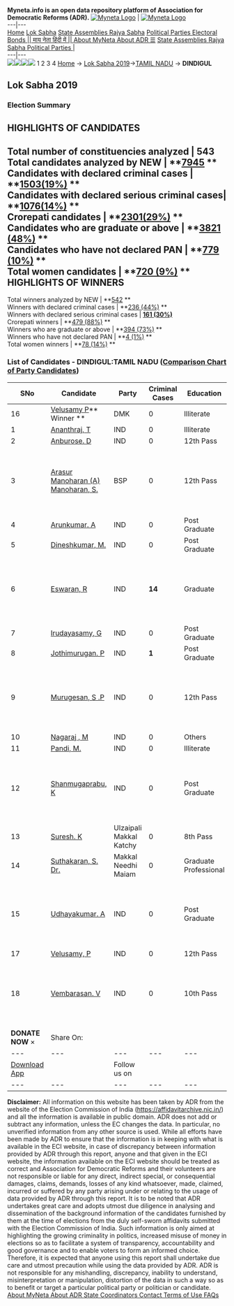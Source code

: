 **Myneta.info is an open data repository platform of Association for Democratic Reforms (ADR).**
[![Myneta Logo](https://www.myneta.info/lib/img/myneta-logo.png)](https://www.myneta.info/) | [![Myneta Logo](https://www.myneta.info/lib/img/adr-logo.png)](https://adrindia.org)  
---|---  
[Home](https://www.myneta.info/) [Lok Sabha](https://www.myneta.info/#ls "Lok Sabha") [ State Assemblies ](https://www.myneta.info/#sa "State Assemblies") [Rajya Sabha](https://www.myneta.info/#rs "Rajya Sabha") [Political Parties ](https://www.myneta.info/party "Political Parties") [ Electoral Bonds ](https://www.myneta.info/electoral_bonds "Electoral Bonds") [ || माय नेता हिंदी में || ](https://translate.google.co.in/translate?prev=hp&hl=en&js=y&u=www.myneta.info&sl=en&tl=hi&history_state0=) [ About MyNeta ](https://adrindia.org/content/about-myneta) [ About ADR ](https://adrindia.org/about-adr/who-we-are) [☰](javascript:void\(0\))
[ State Assemblies ](https://www.myneta.info/#sa "State Assemblies") [ Rajya Sabha ](https://www.myneta.info/#rs "Rajya Sabha") [ Political Parties ](https://www.myneta.info/party "Political Parties")
|   
---|---  
![](https://www.myneta.info/lib/img/banner/banner-1.png)![](https://www.myneta.info/lib/img/banner/banner-2.png)![](https://www.myneta.info/lib/img/banner/banner-3.png)![](https://www.myneta.info/lib/img/banner/banner-4.png)
1  2  3  4 
[Home](https://www.myneta.info/) → [Lok Sabha 2019](https://www.myneta.info/LokSabha2019/)→[TAMIL NADU](https://www.myneta.info/LokSabha2019/index.php?action=show_constituencies&state_id=55) → **DINDIGUL**
### 
## Lok Sabha 2019
###  Election Summary 
HIGHLIGHTS OF CANDIDATES  
---  
Total number of constituencies analyzed |  543   
Total candidates analyzed by NEW | **[7945](https://www.myneta.info/LokSabha2019/index.php?action=summary&subAction=candidates_analyzed&sort=candidate#summary) **  
Candidates with declared criminal cases | **[1503(19%)](https://www.myneta.info/LokSabha2019/index.php?action=summary&subAction=crime&sort=candidate#summary) **  
Candidates with declared serious criminal cases| **[1076(14%)](https://www.myneta.info/LokSabha2019/index.php?action=summary&subAction=serious_crime&sort=candidate#summary) **  
Crorepati candidates | **[2301(29%)](https://www.myneta.info/LokSabha2019/index.php?action=summary&subAction=crorepati&sort=candidate#summary) **  
Candidates who are graduate or above | **[3821 (48%)](https://www.myneta.info/LokSabha2019/index.php?action=summary&subAction=education&sort=candidate#summary) **  
Candidates who have not declared PAN | **[779 (10%)](https://www.myneta.info/LokSabha2019/index.php?action=summary&subAction=without_pan&sort=candidate#summary) **  
Total women candidates | **[720 (9%)](https://www.myneta.info/LokSabha2019/index.php?action=summary&subAction=women_candidate&sort=candidate#summary) **  
HIGHLIGHTS OF WINNERS  
---  
Total winners analyzed by NEW | **[542](https://www.myneta.info/LokSabha2019/index.php?action=summary&subAction=winner_analyzed&sort=candidate#summary) **  
Winners with declared criminal cases | **[236 (44%)](https://www.myneta.info/LokSabha2019/index.php?action=summary&subAction=winner_crime&sort=candidate#summary) **  
Winners with declared serious criminal cases | **[161 (30%)](https://www.myneta.info/LokSabha2019/index.php?action=summary&subAction=winner_serious_crime&sort=candidate#summary)**  
Crorepati winners | **[479 (88%)](https://www.myneta.info/LokSabha2019/index.php?action=summary&subAction=winner_crorepati&sort=candidate#summary) **  
Winners who are graduate or above | **[394 (73%)](https://www.myneta.info/LokSabha2019/index.php?action=summary&subAction=winner_education&sort=candidate#summary) **  
Winners who have not declared PAN | **[4 (1%)](https://www.myneta.info/LokSabha2019/index.php?action=summary&subAction=winner_without_pan&sort=candidate#summary) **  
Total women winners | **[78 (14%)](https://www.myneta.info/LokSabha2019/index.php?action=summary&subAction=winner_women&sort=candidate#summary) **  
### List of Candidates - DINDIGUL:TAMIL NADU ([Comparison Chart of Party Candidates](https://www.myneta.info/LokSabha2019/comparisonchart.php?constituency_id=828))
SNo | Candidate| Party| Criminal Cases| Education| Age| Total Assets| Liabilities  
---|---|---|---|---|---|---|---  
16  | [Velusamy P](https://www.myneta.info/LokSabha2019/candidate.php?candidate_id=5298)** Winner ** | DMK | 0 | Illiterate| 52 | Rs 14,80,76,407 ~ 14 Crore+ | Rs 3,14,74,526 ~ 3 Crore+  
1  | [Ananthraj, T](https://www.myneta.info/LokSabha2019/candidate.php?candidate_id=8430) | IND | 0 | Illiterate| 34 | Rs 15,49,689 ~ 15 Lacs+ | Rs 0 ~   
2  | [Anburose. D](https://www.myneta.info/LokSabha2019/candidate.php?candidate_id=8429) | IND | 0 | 12th Pass| 47 | Rs 70,58,000 ~ 70 Lacs+ | Rs 0 ~   
3  | [Arasur Manoharan (A) Manoharan, S.](https://www.myneta.info/LokSabha2019/candidate.php?candidate_id=8425) | BSP | 0 | 12th Pass| 63 | ![](https://myneta.info/image_v2.php?myneta_folder=LokSabha2019&candidate_id=8425&col=ta) | ![](https://myneta.info/image_v2.php?myneta_folder=LokSabha2019&candidate_id=8425&col=lia)  
4  | [Arunkumar. A](https://www.myneta.info/LokSabha2019/candidate.php?candidate_id=8428) | IND | 0 | Post Graduate| 30 | Rs 4,02,007 ~ 4 Lacs+ | Rs 81,500 ~ 81 Thou+  
5  | [Dineshkumar, M.](https://www.myneta.info/LokSabha2019/candidate.php?candidate_id=8435) | IND | 0 | Post Graduate| 28 | Rs 3,25,000 ~ 3 Lacs+ | Rs 0 ~   
6  | [Eswaran, R](https://www.myneta.info/LokSabha2019/candidate.php?candidate_id=8432) | IND | **14** | Graduate| 44 | ![](https://myneta.info/image_v2.php?myneta_folder=LokSabha2019&candidate_id=8432&col=ta) | ![](https://myneta.info/image_v2.php?myneta_folder=LokSabha2019&candidate_id=8432&col=lia)  
7  | [Irudayasamy, G](https://www.myneta.info/LokSabha2019/candidate.php?candidate_id=8431) | IND | 0 | Post Graduate| 59 | Rs 37,05,000 ~ 37 Lacs+ | Rs 9,50,000 ~ 9 Lacs+  
8  | [Jothimurugan. P](https://www.myneta.info/LokSabha2019/candidate.php?candidate_id=8442) | IND | **1** | Post Graduate| 42 | Rs 3,87,70,497 ~ 3 Crore+ | Rs 80,00,000 ~ 80 Lacs+  
9  | [Murugesan, S .P](https://www.myneta.info/LokSabha2019/candidate.php?candidate_id=8438) | IND | 0 | 12th Pass| 46 | ![](https://myneta.info/image_v2.php?myneta_folder=LokSabha2019&candidate_id=8438&col=ta) | ![](https://myneta.info/image_v2.php?myneta_folder=LokSabha2019&candidate_id=8438&col=lia)  
10  | [Nagaraj , M](https://www.myneta.info/LokSabha2019/candidate.php?candidate_id=8436) | IND | 0 | Others| 31 | Rs 2,79,905 ~ 2 Lacs+ | Rs 0 ~   
11  | [Pandi, M.](https://www.myneta.info/LokSabha2019/candidate.php?candidate_id=8437) | IND | 0 | Illiterate| 32 | Rs 2,37,500 ~ 2 Lacs+ | Rs 0 ~   
12  | [Shanmugaprabu, K](https://www.myneta.info/LokSabha2019/candidate.php?candidate_id=8434) | IND | 0 | Post Graduate| 35 | ![](https://myneta.info/image_v2.php?myneta_folder=LokSabha2019&candidate_id=8434&col=ta) | ![](https://myneta.info/image_v2.php?myneta_folder=LokSabha2019&candidate_id=8434&col=lia)  
13  | [Suresh. K](https://www.myneta.info/LokSabha2019/candidate.php?candidate_id=8427) | Ulzaipali Makkal Katchy | 0 | 8th Pass| 44 | Rs 70,000 ~ 70 Thou+ | Rs 0 ~   
14  | [Suthakaran, S. Dr.](https://www.myneta.info/LokSabha2019/candidate.php?candidate_id=8426) | Makkal Needhi Maiam | 0 | Graduate Professional| 52 | Rs 5,89,04,398 ~ 5 Crore+ | Rs 2,53,02,234 ~ 2 Crore+  
15  | [Udhayakumar. A](https://www.myneta.info/LokSabha2019/candidate.php?candidate_id=8433) | IND | 0 | Post Graduate| 37 | ![](https://myneta.info/image_v2.php?myneta_folder=LokSabha2019&candidate_id=8433&col=ta) | ![](https://myneta.info/image_v2.php?myneta_folder=LokSabha2019&candidate_id=8433&col=lia)  
17  | [Velusamy, P](https://www.myneta.info/LokSabha2019/candidate.php?candidate_id=8441) | IND | 0 | 12th Pass| 47 | Rs 20,25,000 ~ 20 Lacs+ | Rs 0 ~   
18  | [Vembarasan. V](https://www.myneta.info/LokSabha2019/candidate.php?candidate_id=8440) | IND | 0 | 10th Pass| 46 | ![](https://myneta.info/image_v2.php?myneta_folder=LokSabha2019&candidate_id=8440&col=ta) | ![](https://myneta.info/image_v2.php?myneta_folder=LokSabha2019&candidate_id=8440&col=lia)  
|  **DONATE NOW** × |  Share On:  | [](https://api.whatsapp.com/send?text=https%3A%2F%2Fmyneta.info%2Fpunjab2022%2Findex.php%3Faction%3Dshow_constituencies%26state_id%3D19) | [](https://www.facebook.com/sharer/sharer.php?u=https%3A%2F%2Fmyneta.info%2Fpunjab2022%2Findex.php%3Faction%3Dshow_constituencies%26state_id%3D19) | [](https://twitter.com/share?url=https%3A%2F%2Fmyneta.info%2Fpunjab2022%2Findex.php%3Faction%3Dshow_constituencies%26state_id%3D19)  
---|---|---|---|---  
| [ Download App ](https://play.google.com/store/apps/details?id=com.webrosoft.myneta1&pcampaignid=pcampaignidMKT-Other-global-all-co-prtnr-py-PartBadge-Mar2515-1) | [](https://play.google.com/store/apps/details?id=com.webrosoft.myneta1&pcampaignid=pcampaignidMKT-Other-global-all-co-prtnr-py-PartBadge-Mar2515-1) |  Follow us on  | [](https://www.facebook.com/adrindia.org/) | [](https://twitter.com/adrspeaks) | [](https://groups.google.com/g/national-election-watch?hl=en&pli=1) | [](https://www.instagram.com/adrspeaks/) | [](https://www.youtube.com/user/adrspeaks) | [](https://sharechat.com/profile/adrspeaks)  
---|---|---|---|---|---|---|---|---  
**Disclaimer:** All information on this website has been taken by ADR from the website of the Election Commission of India (https://affidavitarchive.nic.in/) and all the information is available in public domain. ADR does not add or subtract any information, unless the EC changes the data. In particular, no unverified information from any other source is used. While all efforts have been made by ADR to ensure that the information is in keeping with what is available in the ECI website, in case of discrepancy between information provided by ADR through this report, anyone and that given in the ECI website, the information available on the ECI website should be treated as correct and Association for Democratic Reforms and their volunteers are not responsible or liable for any direct, indirect special, or consequential damages, claims, demands, losses of any kind whatsoever, made, claimed, incurred or suffered by any party arising under or relating to the usage of data provided by ADR through this report. It is to be noted that ADR undertakes great care and adopts utmost due diligence in analysing and dissemination of the background information of the candidates furnished by them at the time of elections from the duly self-sworn affidavits submitted with the Election Commission of India. Such information is only aimed at highlighting the growing criminality in politics, increased misuse of money in elections so as to facilitate a system of transparency, accountability and good governance and to enable voters to form an informed choice. Therefore, it is expected that anyone using this report shall undertake due care and utmost precaution while using the data provided by ADR. ADR is not responsible for any mishandling, discrepancy, inability to understand, misinterpretation or manipulation, distortion of the data in such a way so as to benefit or target a particular political party or politician or candidate. 
[ About MyNeta ](https://adrindia.org/content/about-myneta) [ About ADR ](https://adrindia.org/about-adr/who-we-are) [ State Coordinators ](https://adrindia.org/about-adr/state-coordinators) [ Contact ](https://adrindia.org/contact-us) [ Terms of Use ](https://adrindia.org/content/adr-terms-use) [ FAQs ](https://adrindia.org/content/faqs)
